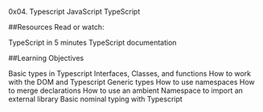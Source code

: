 0x04. Typescript
JavaScript
TypeScript

##Resources
Read or watch:

TypeScript in 5 minutes
TypeScript documentation

##Learning Objectives


Basic types in Typescript
Interfaces, Classes, and functions
How to work with the DOM and Typescript
Generic types
How to use namespaces
How to merge declarations
How to use an ambient Namespace to import an external library
Basic nominal typing with Typescript
